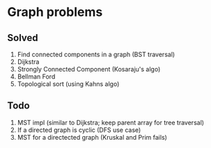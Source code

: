# Graph problems

## Solved
1. Find connected components in a graph (BST traversal)
2. Dijkstra
3. Strongly Connected Component (Kosaraju's algo)
4. Bellman Ford
5. Topological sort (using Kahns algo)


## Todo
1. MST impl (similar to Dijkstra; keep parent array for tree traversal)
3. If a directed graph is cyclic (DFS use case)
5. MST for a directected graph (Kruskal and Prim fails)
